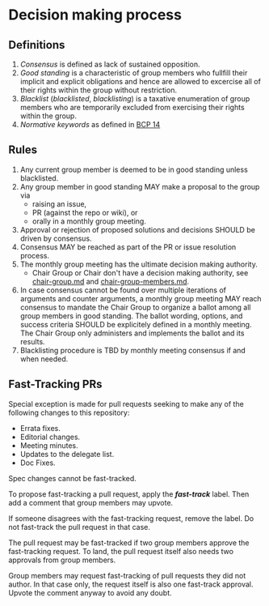 # Decision making process


## Definitions
1. *Consensus* is defined as lack of sustained opposition.
2. *Good standing* is a characteristic of group members who fullfill their implicit and explicit obligations and hence are allowed to excercise all of their rights within the group without restriction.
3. *Blacklist* (*blacklisted*, *blacklisting*) is a taxative enumeration of group members who are temporarily excluded from exercising their rights within the group.
4. *Normative keywords* as defined in [BCP 14](https://tools.ietf.org/html/bcp14)

## Rules
1. Any current group member is deemed to be in good standing unless blacklisted.
2. Any group member in good standing MAY make a proposal to the group via
    - raising an issue,
    - PR (against the repo or wiki), or
    - orally in a monthly group meeting.
3. Approval or rejection of proposed solutions and decisions SHOULD be driven by consensus.
4. Consensus MAY be reached as part of the PR or issue resolution process.
5. The monthly group meeting has the ultimate decision making authority.
    - Chair Group or Chair don't have a decision making authority, see [chair-group.md](chair-group.md) and [chair-group-members.md](chair-group-members.md).
6. In case consensus cannot be found over multiple iterations of arguments and counter arguments, a monthly group meeting MAY reach consensus to mandate the Chair Group to organize a ballot among all group members in good standing. The ballot wording, options, and success criteria SHOULD be explicitely defined in a monthly meeting. The Chair Group only administers and implements the ballot and its results.
7. Blacklisting procedure is TBD by monthly meeting consensus if and when needed.

## Fast-Tracking PRs

Special exception is made for pull requests seeking to make any of the following
changes to this repository:

- Errata fixes.
- Editorial changes.
- Meeting minutes.
- Updates to the delegate list.
- Doc Fixes.

Spec changes cannot be fast-tracked.

To propose fast-tracking a pull request, apply the **_fast-track_** label.
Then add a comment that group members may upvote.

If someone disagrees with the fast-tracking request, remove the label.
Do not fast-track the pull request in that case.

The pull request may be fast-tracked if two group members approve the fast-tracking request.
To land, the pull request itself also needs two approvals from group members.

Group members may request fast-tracking of pull requests they did not author.
In that case only, the request itself is also one fast-track approval.
Upvote the comment anyway to avoid any doubt.
